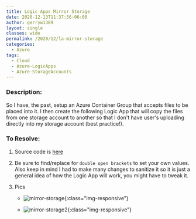 ```yaml
---
title: Logic Apps Mirror Storage
date: 2020-12-13T11:37:56-06:00
author: gerryw1389
layout: single
classes: wide
permalink: /2020/12/la-mirror-storage
categories:
  - Azure
tags:
  - Cloud
  - Azure-LogicApps
  - Azure-StorageAccounts
---
```

<!--more-->

### Description:

So I have, the past, setup an Azure Container Group that accepts files to be placed into it. I then create the following Logic App that will copy the files from one storage account to another so that I don't have user's uploading directly into my storage account (best practice!).

### To Resolve:

1. Source code is [here](https://github.com/gerryw1389/terraform-examples/tree/main/2020-12-13-la-mirror-storage/mirror-storage/mirror-storage.json)

2. Be sure to find/replace for `double open brackets` to set your own values. Also keep in mind I had to make many changes to sanitize it so it is just a general idea of how the Logic App will work, you might have to tweak it.

3. Pics

   - ![mirror-storage](https://automationadmin.com/assets/images/uploads/2020/12/mirror-storage.jpg){:class="img-responsive"}

   - ![mirror-storage2](https://automationadmin.com/assets/images/uploads/2020/12/mirror-storage2.jpg){:class="img-responsive"}

